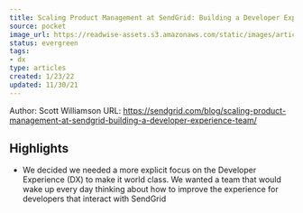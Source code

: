 ```yaml
---
title: Scaling Product Management at SendGrid: Building a Developer Experience Team
source: pocket
image_url: https://readwise-assets.s3.amazonaws.com/static/images/article3.5c705a01b476.png
status: evergreen
tags: 
- dx 
type: articles
created: 1/23/22
updated: 11/30/21
---
```


Author: Scott Williamson
URL: https://sendgrid.com/blog/scaling-product-management-at-sendgrid-building-a-developer-experience-team/

## Highlights
- We decided we needed a more explicit focus on the Developer Experience (DX) to make it world class. We wanted a team that would wake up every day thinking about how to improve the experience for developers that interact with SendGrid
